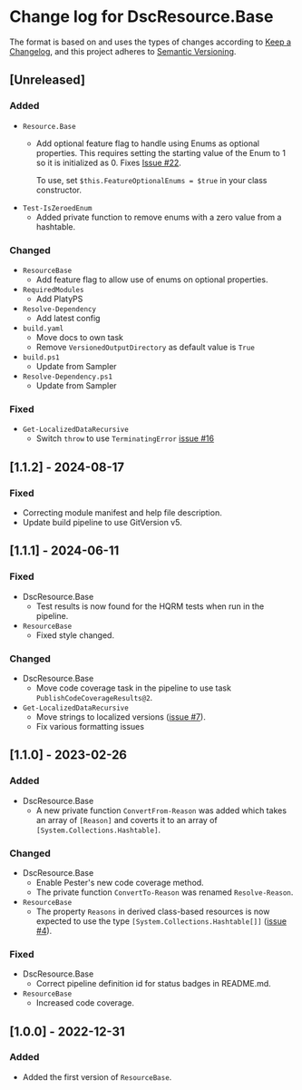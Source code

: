 # Change log for DscResource.Base

The format is based on and uses the types of changes according to [Keep a Changelog](https://keepachangelog.com/en/1.0.0/),
and this project adheres to [Semantic Versioning](https://semver.org/spec/v2.0.0.html).

## [Unreleased]

### Added

- `Resource.Base`
  - Add optional feature flag to handle using Enums as optional properties.
    This requires setting the starting value of the Enum to 1 so it is
    initialized as 0. Fixes [Issue #22](https://github.com/dsccommunity/DscResource.Base/issues/22).

    To use, set `$this.FeatureOptionalEnums = $true` in your class constructor.
- `Test-IsZeroedEnum`
  - Added private function to remove enums with a zero value from a hashtable.

### Changed

- `ResourceBase`
  - Add feature flag to allow use of enums on optional properties.
- `RequiredModules`
  - Add PlatyPS
- `Resolve-Dependency`
  - Add latest config
- `build.yaml`
  - Move docs to own task
  - Remove `VersionedOutputDirectory` as default value is `True`
- `build.ps1`
  - Update from Sampler
- `Resolve-Dependency.ps1`
  - Update from Sampler

### Fixed

- `Get-LocalizedDataRecursive`
  - Switch `throw` to use `TerminatingError` [issue #16](https://github.com/dsccommunity/DscResource.Base/issues/16)

## [1.1.2] - 2024-08-17

### Fixed

- Correcting module manifest and help file description.
- Update build pipeline to use GitVersion v5.

## [1.1.1] - 2024-06-11

### Fixed

- DscResource.Base
  - Test results is now found for the HQRM tests when run in the pipeline.
- `ResourceBase`
  - Fixed style changed.

### Changed

- DscResource.Base
  - Move code coverage task in the pipeline to use task `PublishCodeCoverageResults@2`.
- `Get-LocalizedDataRecursive`
  - Move strings to localized versions ([issue #7](https://github.com/dsccommunity/DscResource.Base/issues/7)).
  - Fix various formatting issues

## [1.1.0] - 2023-02-26

### Added

- DscResource.Base
  - A new private function `ConvertFrom-Reason` was added which takes an
    array of `[Reason]` and coverts it to an array of `[System.Collections.Hashtable]`.

### Changed

- DscResource.Base
  - Enable Pester's new code coverage method.
  - The private function `ConvertTo-Reason` was renamed `Resolve-Reason`.
- `ResourceBase`
  - The property `Reasons` in derived class-based resources is now expected
    to use the type `[System.Collections.Hashtable[]]` ([issue #4](https://github.com/dsccommunity/DscResource.Base/issues/4)).

### Fixed

- DscResource.Base
  - Correct pipeline definition id for status badges in README.md.
- `ResourceBase`
  - Increased code coverage.

## [1.0.0] - 2022-12-31

### Added

- Added the first version of `ResourceBase`.
